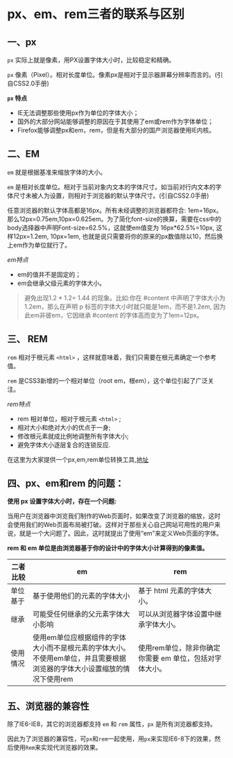 # px、em、rem三者的联系与区别




## 一、px

`px` 实际上就是像素，用PX设置字体大小时，比较稳定和精确。

`px` 像素（Pixel）。相对长度单位。像素px是相对于显示器屏幕分辨率而言的。(引自CSS2.0手册)


**`px` 特点**
* IE无法调整那些使用px作为单位的字体大小；
* 国外的大部分网站能够调整的原因在于其使用了em或rem作为字体单位；
* Firefox能够调整px和em，rem，但是有大部分的国产浏览器使用IE内核。




## 二、EM

`em` 就是根据基准来缩放字体的大小。

`em` 是相对长度单位。相对于当前对象内文本的字体尺寸。如当前对行内文本的字体尺寸未被人为设置，则相对于浏览器的默认字体尺寸。(引自CSS2.0手册)

任意浏览器的默认字体高都是16px。所有未经调整的浏览器都符合: 1em=16px。那么12px=0.75em,10px=0.625em。为了简化font-size的换算，需要在css中的body选择器中声明Font-size=62.5%，这就使em值变为 16px*62.5%=10px, 这样12px=1.2em, 10px=1em, 也就是说只需要将你的原来的px数值除以10，然后换上em作为单位就行了。


*em特点*
* em的值并不是固定的；
* em会继承父级元素的字体大小。


>避免出现1.2 * 1.2= 1.44 的现象。比如:你在 #content 中声明了字体大小为1.2em，那么在声明 p 标签的字体大小时就只能是1em，而不是1.2em, 因为此em非彼em，它因继承 #content 的字体高而变为了1em=12px。





## 三、 REM

`rem` 相对于根元素 `<html>` ，这样就意味着，我们只需要在根元素确定一个参考值。

`rem` 是CSS3新增的一个相对单位（root em，根em），这个单位引起了广泛关注。

*rem特点*
* rem 相对单位，相对于根元素 `<html>` ;
* 相对大小和绝对大小的优点于一身;
* 修改根元素就成比例地调整所有字体大小;
* 避免字体大小逐层复合的连锁反应.

在这里为大家提供一个px,em,rem单位转换工具,[地址](http://pxtoem.com/)





## 四、px、em和rem 的问题：

**使用 px 设置字体大小时，存在一个问题:**

当用户在浏览器中浏览我们制作的Web页面时，如果改变了浏览器的缩放，这时会使用我们的Web页面布局被打破。这样对于那些关心自己网站可用性的用户来说，就是一个大问题了。因此，这时就提出了使用“em”来定义Web页面的字体。

**rem 和 em 单位是由浏览器基于你的设计中的字体大小计算得到的像素值。**

|   二者比较	|   em  |   rem |
|   -   |   -   |   -   |
|   单位基于	|   基于使用他们的元素的字体大小	|   基于 html 元素的字体大小。  |
|   继承    |   可能受任何继承的父元素字体大小影响	|   可以从浏览器字体设置中继承字体大小。|
|   使用情况	|   使用em单位应根据组件的字体大小而不是根元素的字体大小。<br/>不使用em单位，并且需要根据浏览器的字体大小设置缩放的情况下使用rem   |    使用rem单位，除非你确定你需要 em 单位，包括对字体大小。|



##  五、浏览器的兼容性

除了IE6-IE8，其它的浏览器都支持 `em`  和  `rem` 属性，`px` 是所有浏览器都支持。

因此为了浏览器的兼容性，可`px`和`rem`一起使用，用`px`来实现IE6-8下的效果，然后使用`Rem`来实现代浏览器的效果。












